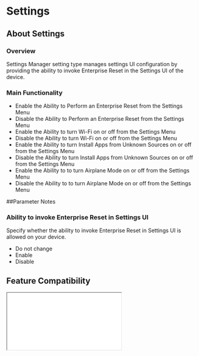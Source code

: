# Settings

## About Settings

### Overview

Settings Manager setting type manages settings UI configuration by providing the ability to invoke Enterprise Reset in the Settings UI of the device.

### Main Functionality

* Enable the Ability to Perform an Enterprise Reset from the Settings Menu
* Disable the Ability to Perform an Enterprise Reset from the Settings Menu
* Enable the Ability to turn Wi-Fi on or off from the Settings Menu
* Disable the Ability to turn Wi-Fi on or off from the Settings Menu
* Enable the Ability to turn Install Apps from Unknown Sources on or off from the Settings Menu
* Disable the Ability to turn Install Apps from Unknown Sources on or off from the Settings Menu
* Enable the Ability to to turn Airplane Mode on or off from the Settings Menu
* Disable the Ability to to turn Airplane Mode on or off from the Settings Menu

##Parameter Notes
### Ability to invoke Enterprise Reset in Settings UI
Specify whether the ability to invoke Enterprise Reset in Settings UI is allowed on your device.

* Do not change
* Enable
* Disable


## Feature Compatibility
<iframe src="compare.html#mx=4.3&csp=SettingsMgr&os=All&embed=true"></iframe> 
